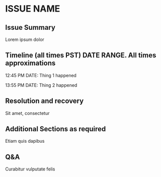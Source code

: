 # ISSUE NAME
## Issue Summary

Lorem ipsum dolor

## Timeline (all times PST) DATE RANGE. All times approximations

12:45 PM DATE: Thing 1 happened

13:55 PM DATE: Thing 2 happened

## Resolution and recovery

Sit amet, consectetur

## Additional Sections as required

Etiam quis dapibus

## Q&A

Curabitur vulputate felis
